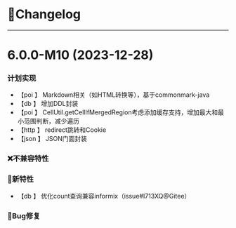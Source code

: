 
# 🚀Changelog

-------------------------------------------------------------------------------------------------------------

# 6.0.0-M10 (2023-12-28)

### 计划实现
* 【poi    】     Markdown相关（如HTML转换等），基于commonmark-java
* 【db     】     增加DDL封装
* 【poi    】     CellUtil.getCellIfMergedRegion考虑添加缓存支持，增加最大和最小范围判断，减少遍历
* 【http   】     redirect跳转和Cookie
* 【json   】     JSON门面封装

### ❌不兼容特性

### 🐣新特性
* 【db    】      优化count查询兼容informix（issue#I713XQ@Gitee）

### 🐞Bug修复